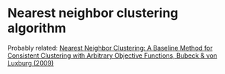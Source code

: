 
# Nearest neighbor clustering algorithm

Probably related: [Nearest Neighbor Clustering: A Baseline Method for Consistent Clustering with Arbitrary Objective Functions, Bubeck & von Luxburg (2009)](http://www.jmlr.org/papers/v10/bubeck09a.html)